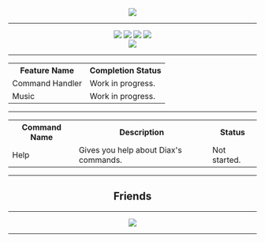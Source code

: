 <!--TODO: Make this look pretty-->
<div align = "center">
<img src="http://fontmeme.com/permalink/170328/48fdf3d08772ccafe696565f0296ade9.png">
<hr>
<a href="https://bfnt.io/"><img src = "https://img.shields.io/badge/Supported_By-Blackfields_Network-red.svg"></a>
<a href="https://github.com/Comportment"><img src="https://img.shields.io/badge/Made_By-Comportment-green.svg"></a>
<a href="https://github.com/Comportment"><img src="https://img.shields.io/badge/Code_Name-Azote-blue.svg"></a>
<a href="https://github.com/Truency"><img src="https://img.shields.io/badge/Inspired_By-Nomsy-lightgrey.svg"></a>
<br>
<a href="https://discord.gg/c6M8PJZ"><img src="https://discordapp.com/api/guilds/293889712014360586/embed.png"></a>
<hr>
</div>
<div style="width:100%;">
<table>
  <tr>
    <th>Feature Name</th>
    <th>Completion Status</th> 
  </tr>
  <tr>
    <td>Command Handler</td>
    <td>Work in progress.</td>
  </tr>
  <tr>
    <td>Music</td>
    <td>Work in progress.</td> 
  </tr>
</table>
<hr>
<table>
  <tr>
    <th>Command Name</th>
    <th>Description</th> 
    <th>Status</th>
  </tr>
  <tr>
    <td>Help</td>
    <td>Gives you help about Diax's commands.</td>
    <td>Not started.</td>
  </tr>
</table>
</div>
<hr>
<div align="center">
<h2>Friends</h2>
<hr>
<a href="https://chromaryu.net"><img src="https://chromaryu.net/images/banners/chromaryuuuuuuuuuu.png"></a>
<br>
</div>
<hr>